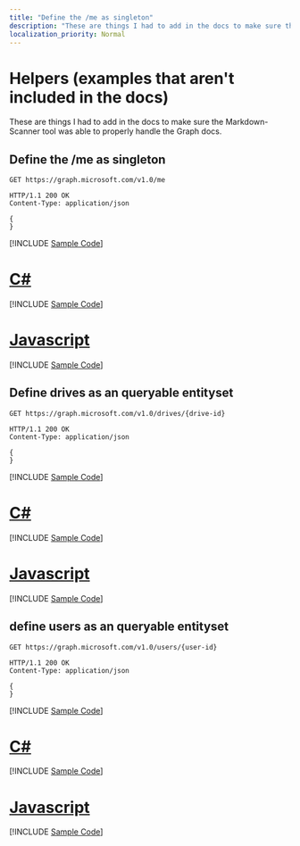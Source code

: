 ```yaml
---
title: "Define the /me as singleton"
description: "These are things I had to add in the docs to make sure the Markdown-Scanner"
localization_priority: Normal
---
```


# Helpers (examples that aren't included in the docs)

These are things I had to add in the docs to make sure the Markdown-Scanner
tool was able to properly handle the Graph docs.


## Define the /me as singleton

<!-- {"blockType": "request", "name": "get_current_user" } -->
```http
GET https://graph.microsoft.com/v1.0/me
```

<!-- {"blockType": "response", "@odata.type": "microsoft.graph.user", truncated: true } -->
```http
HTTP/1.1 200 OK
Content-Type: application/json

{
}
```
[!INCLUDE [Sample Code]( ../includes/get_current_user-snippets.md)]
# [C#](#tab/CS)
[!INCLUDE [Sample Code]( ../includes/get_current_user-C#-snippets.md)]
# [Javascript](#tab/Javascript)
[!INCLUDE [Sample Code]( ../includes/get_current_user-Javascript-snippets.md)]


## Define drives as an queryable entityset
<!-- {"blockType": "request", "name": "get_drive_from_id" } -->
```http
GET https://graph.microsoft.com/v1.0/drives/{drive-id}
```

<!-- {"blockType": "response", "@odata.type": "microsoft.graph.drive", truncated: true } -->
```http
HTTP/1.1 200 OK
Content-Type: application/json

{
}
```
[!INCLUDE [Sample Code]( ../includes/get_drive_from_id-snippets.md)]
# [C#](#tab/CS)
[!INCLUDE [Sample Code]( ../includes/get_drive_from_id-C#-snippets.md)]
# [Javascript](#tab/Javascript)
[!INCLUDE [Sample Code]( ../includes/get_drive_from_id-Javascript-snippets.md)]


## define users as an queryable entityset

<!-- {"blockType": "request", "name": "get_users" } -->
```http
GET https://graph.microsoft.com/v1.0/users/{user-id}
```

<!-- {"blockType": "response", "@odata.type": "microsoft.graph.user", truncated: true } -->
```http
HTTP/1.1 200 OK
Content-Type: application/json

{
}
```
[!INCLUDE [Sample Code]( ../includes/get_users-snippets.md)]
# [C#](#tab/CS)
[!INCLUDE [Sample Code]( ../includes/get_users-C#-snippets.md)]
# [Javascript](#tab/Javascript)
[!INCLUDE [Sample Code]( ../includes/get_users-Javascript-snippets.md)]
